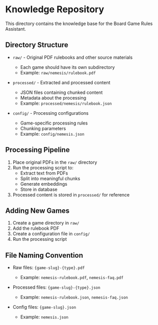 # Knowledge Repository

This directory contains the knowledge base for the Board Game Rules Assistant.

## Directory Structure

- `raw/` - Original PDF rulebooks and other source materials
  - Each game should have its own subdirectory
  - Example: `raw/nemesis/rulebook.pdf`

- `processed/` - Extracted and processed content
  - JSON files containing chunked content
  - Metadata about the processing
  - Example: `processed/nemesis/rulebook.json`

- `config/` - Processing configurations
  - Game-specific processing rules
  - Chunking parameters
  - Example: `config/nemesis.json`

## Processing Pipeline

1. Place original PDFs in the `raw/` directory
2. Run the processing script to:
   - Extract text from PDFs
   - Split into meaningful chunks
   - Generate embeddings
   - Store in database
3. Processed content is stored in `processed/` for reference

## Adding New Games

1. Create a game directory in `raw/`
2. Add the rulebook PDF
3. Create a configuration file in `config/`
4. Run the processing script

## File Naming Convention

- Raw files: `{game-slug}-{type}.pdf`
  - Example: `nemesis-rulebook.pdf`, `nemesis-faq.pdf`

- Processed files: `{game-slug}-{type}.json`
  - Example: `nemesis-rulebook.json`, `nemesis-faq.json`

- Config files: `{game-slug}.json`
  - Example: `nemesis.json` 